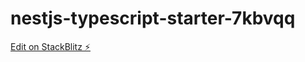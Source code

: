 # nestjs-typescript-starter-7kbvqq

[Edit on StackBlitz ⚡️](https://stackblitz.com/edit/nestjs-typescript-starter-7kbvqq)